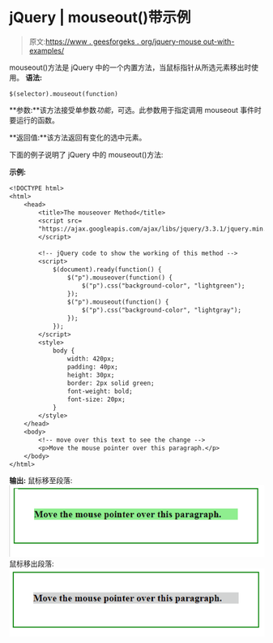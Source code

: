 # jQuery | mouseout()带示例

> 原文:[https://www . geesforgeks . org/jquery-mouse out-with-examples/](https://www.geeksforgeeks.org/jquery-mouseout-with-examples/)

mouseout()方法是 jQuery 中的一个内置方法，当鼠标指针从所选元素移出时使用。
**语法:**

```
$(selector).mouseout(function)
```

**参数:**该方法接受单参数*功能*，可选。此参数用于指定调用 mouseout 事件时要运行的函数。

**返回值:**该方法返回有变化的选中元素。

下面的例子说明了 jQuery 中的 mouseout()方法:

**示例:**

```
<!DOCTYPE html>
<html>
    <head>
        <title>The mouseover Method</title>
        <script src=
        "https://ajax.googleapis.com/ajax/libs/jquery/3.3.1/jquery.min.js">
        </script>

        <!-- jQuery code to show the working of this method -->
        <script>
            $(document).ready(function() {
                $("p").mouseover(function() {
                    $("p").css("background-color", "lightgreen");
                });
                $("p").mouseout(function() {
                    $("p").css("background-color", "lightgray");
                });
            });
        </script>
        <style>
            body {
                width: 420px;
                padding: 40px;
                height: 30px;
                border: 2px solid green;
                font-weight: bold;
                font-size: 20px;
            }
        </style>
    </head>
    <body>
        <!-- move over this text to see the change -->
        <p>Move the mouse pointer over this paragraph.</p>
    </body>
</html>
```

**输出:**
鼠标移至段落:
![](img/d8b5fda767c914553f5e859084503524.png)
鼠标移出段落:
![](img/a77afda0ddab4f0ea9593a314f141655.png)
